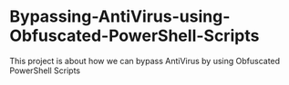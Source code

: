 # Bypassing-AntiVirus-using-Obfuscated-PowerShell-Scripts
This project is about how we can bypass AntiVirus by using Obfuscated PowerShell Scripts
